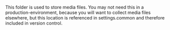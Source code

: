 This folder is used to store media files.
You may not need this in a production-environment, because you will want to
collect media files elsewhere, but this location is referenced in
settings.common and therefore included in version control.
